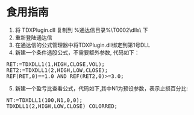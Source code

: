 # 食用指南 #
1. 将 TDXPlugin.dll 复制到 %通达信目录%\T0002\dlls\ 下
2. 重新登陆通达信
3. 在通达信的公式管理器中将TDXPlugin.dll绑定到第1号DLL
4. 新建一个条件选股公式，不需要额外参数, 代码如下：
<pre>
RET:=TDXDLL1(1,HIGH,CLOSE,VOL);
RET2:=TDXDLL1(2,HIGH,LOW,CLOSE);   
REF(RET,0)==1.0 AND REF(RET2,0)>=3.0;
</pre>
5. 新建一个盈亏比查看公式，代码如下,其中N1为预设参数，表示止损百分比:
<pre>
NT:=TDXDLL1(100,N1,0,0);
TDXDLL1(2,HIGH,LOW,CLOSE) COLORRED;
</pre>
